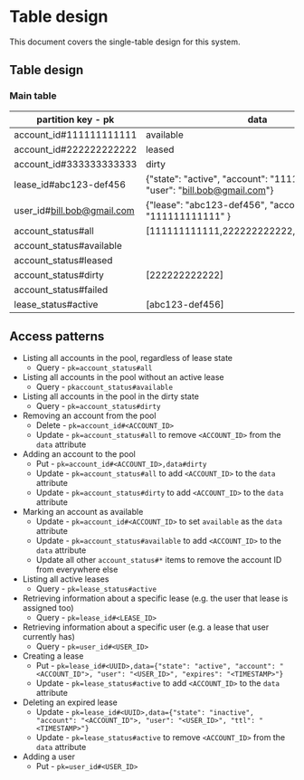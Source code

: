 # Table design
This document covers the single-table design for this system.

## Table design

### Main table
| partition key - pk          | data                                                                         |
| --------------------------- | ---------------------------------------------------------------------------- |
| account_id#111111111111     | available                                                                    |
| account_id#222222222222     | leased                                                                       |
| account_id#333333333333     | dirty                                                                        |
| lease_id#abc123-def456      | {"state": "active", "account": "111111111111", "user": "bill.bob@gmail.com"} |
| user_id#bill.bob@gmail.com  | {"lease": "abc123-def456", "account": "111111111111" }                       |
| account_status#all          | [111111111111,222222222222,333333333333]                                     |
| account_status#available    |                                                                              |
| account_status#leased       |                                                                              |
| account_status#dirty        | [222222222222]                                                               |
| account_status#failed       |                                                                              |
| lease_status#active         | [abc123-def456]                                                              |

## Access patterns
- Listing all accounts in the pool, regardless of lease state
  - Query - `pk=account_status#all`
- Listing all accounts in the pool without an active lease
  - Query - `pkaccount_status#available`
- Listing all accounts in the pool in the dirty state
  - Query - `pk=account_status#dirty`
- Removing an account from the pool
  - Delete - `pk=account_id#<ACCOUNT_ID>`
  - Update - `pk=account_status#all` to remove `<ACCOUNT_ID>` from the `data` attribute
- Adding an account to the pool
  - Put - `pk=account_id#<ACCOUNT_ID>,data#dirty`
  - Update - `pk=account_status#all` to add `<ACCOUNT_ID>` to the `data` attribute
  - Update - `pk=account_status#dirty` to add `<ACCOUNT_ID>` to the `data` attribute
- Marking an account as available
  - Update - `pk=account_id#<ACCOUNT_ID>` to set `available` as the `data` attribute
  - Update - `pk=account_status#available` to add `<ACCOUNT_ID>` to the `data` attribute
  - Update all other `account_status#*` items to remove the account ID from everywhere else
- Listing all active leases
  - Query - `pk=lease_status#active`
- Retrieving information about a specific lease (e.g. the user that lease is assigned too)
  - Query - `pk=lease_id#<LEASE_ID>`
- Retrieving information about a specific user (e.g. a lease that user currently has)
  - Query - `pk=user_id#<USER_ID>`
- Creating a lease
  - Put - `pk=lease_id#<UUID>,data={"state": "active", "account": "<ACCOUNT_ID">, "user": "<USER_ID>", "expires": "<TIMESTAMP>"}`
  - Update - `pk=lease_status#active` to add `<ACCOUNT_ID>` to the `data` attribute
- Deleting an expired lease
  - Update - `pk=lease_id#<UUID>,data={"state": "inactive", "account": "<ACCOUNT_ID">, "user": "<USER_ID>", "ttl": "<TIMESTAMP>"}`
  - Update - `pk=lease_status#active` to remove `<ACCOUNT_ID>` from the `data` attribute
- Adding a user
  - Put - `pk=user_id#<USER_ID>`
